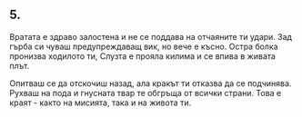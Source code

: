 ## 5.

Вратата е здраво залостена и не се поддава на отчаяните ти удари.
Зад гърба си чуваш предупреждаващ вик, но вече е късно. Остра
болка пронизва ходилото ти, Слузта е прояла килима и се впива в
живата плът.

Опитваш се да отскочиш назад, ала кракът ти отказва да се
подчинява. Рухваш на пода и гнусната твар те обгръща от всички
страни. Това е краят - както на мисията, така и на живота ти.
